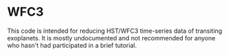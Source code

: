 # WFC3

This code is intended for reducing HST/WFC3 time-series data of transiting exoplanets.  It is mostly undocumented and not recommended for anyone who hasn't had participated in a brief tutorial.

